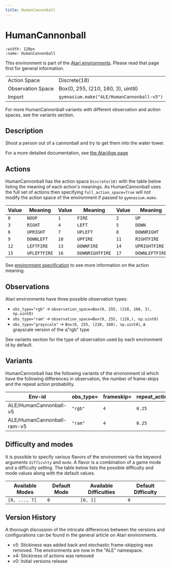 ```yaml
---
title: HumanCannonball
---
```


# HumanCannonball

```{figure} ../../_static/videos/environments/human_cannonball.gif
:width: 120px
:name: HumanCannonball
```

This environment is part of the <a href='..'>Atari environments</a>. Please read that page first for general information.

|                   |                                            |
|-------------------|--------------------------------------------|
| Action Space      | Discrete(18)                               |
| Observation Space | Box(0, 255, (210, 160, 3), uint8)          |
| Import            | `gymnasium.make("ALE/HumanCannonball-v5")` |

For more HumanCannonball variants with different observation and action spaces, see the variants section.

## Description

Shoot a person out of a cannonball and try to get them into the water tower.

For a more detailed documentation, see [the AtariAge page](https://atariage.com/manual_html_page.php?SoftwareLabelID=238)

## Actions

HumanCannonball has the action space `Discrete(18)` with the table below listing the meaning of each action's meanings.
As HumanCannonball uses the full set of actions then specifying `full_action_space=True` will not modify the action space of the environment if passed to `gymnasium.make`.

| Value   | Meaning      | Value   | Meaning         | Value   | Meaning        |
|---------|--------------|---------|-----------------|---------|----------------|
| `0`     | `NOOP`       | `1`     | `FIRE`          | `2`     | `UP`           |
| `3`     | `RIGHT`      | `4`     | `LEFT`          | `5`     | `DOWN`         |
| `6`     | `UPRIGHT`    | `7`     | `UPLEFT`        | `8`     | `DOWNRIGHT`    |
| `9`     | `DOWNLEFT`   | `10`    | `UPFIRE`        | `11`    | `RIGHTFIRE`    |
| `12`    | `LEFTFIRE`   | `13`    | `DOWNFIRE`      | `14`    | `UPRIGHTFIRE`  |
| `15`    | `UPLEFTFIRE` | `16`    | `DOWNRIGHTFIRE` | `17`    | `DOWNLEFTFIRE` |

See [environment specification](../env-spec) to see more information on the action meaning.

## Observations

Atari environments have three possible observation types:

- `obs_type="rgb"` -> `observation_space=Box(0, 255, (210, 160, 3), np.uint8)`
- `obs_type="ram"` -> `observation_space=Box(0, 255, (128,), np.uint8)`
- `obs_type="grayscale"` -> `Box(0, 255, (210, 160), np.uint8)`, a grayscale version of the q"rgb" type

See variants section for the type of observation used by each environment id by default.

## Variants

HumanCannonball has the following variants of the environment id which have the following differences in observation,
the number of frame-skips and the repeat action probability.

| Env-id                     | obs_type=   | frameskip=   | repeat_action_probability=   |
|----------------------------|-------------|--------------|------------------------------|
| ALE/HumanCannonball-v5     | `"rgb"`     | `4`          | `0.25`                       |
| ALE/HumanCannonball-ram-v5 | `"ram"`     | `4`          | `0.25`                       |

## Difficulty and modes

It is possible to specify various flavors of the environment via the keyword arguments `difficulty` and `mode`.
A flavor is a combination of a game mode and a difficulty setting. The table below lists the possible difficulty and mode values
along with the default values.

| Available Modes   | Default Mode   | Available Difficulties   | Default Difficulty   |
|-------------------|----------------|--------------------------|----------------------|
| `[0, ..., 7]`     | `0`            | `[0, 1]`                 | `0`                  |

## Version History

A thorough discussion of the intricate differences between the versions and configurations can be found in the general article on Atari environments.

* v5: Stickiness was added back and stochastic frame-skipping was removed. The environments are now in the "ALE" namespace.
* v4: Stickiness of actions was removed
* v0: Initial versions release
